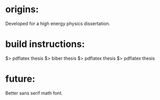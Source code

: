 
origins:
===========

Developed for a high energy physics dissertation.


build instructions:
===========

$> pdflatex thesis
$> biber thesis
$> pdflatex thesis
$> pdflatex thesis

future:
===========

Better sans serif math font.
